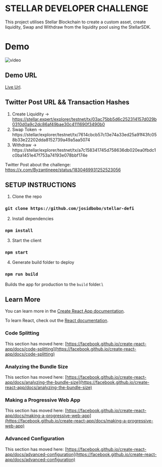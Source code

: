 # STELLAR DEVELOPER CHALLENGE
This project utilises Stellar Blockchain to create a custom asset, create liquidity, Swap and Withdraw from the liquidity pool using the StellarSDK.

# Demo
![video](https://github.com/user-attachments/assets/92bec0db-c27b-4152-a972-46e029f9037a)

## Demo URL
[Live Url](https://66d68b14ef8b87a87c78bd95--regal-taiyaki-9bf077.netlify.app/).

## Twitter Post URL && Transaction Hashes
1. Create Liquidity ->  https://stellar.expert/explorer/testnet/tx/03ac75bb5d6c252314157d029b0310d0a9c2dc86af49bae30c4111690f3490b0
2. Swap Token ->   https://stellar/explorer/testnet/tx/7614cbcb57c13e74a33ed25a91f43fc058b33e22202dda8152739a49a5aa5074
3. Withdraw ->  https://stellar/explorer/testnet/tx/a7c158341745d758636db020ea0fbdc1c0ba1451e47f753a74193e078bbf174e


Twitter Post about the challenge: https://x.com/Byzantineee/status/1830469931252523056

## SETUP INSTRUCTIONS

1. Clone the repo
### `git clone https://github.com/josidbobo/stellar-defi`

2. Install dependencies
### `npm install`

3. Start the client
### `npm start`

4. Generate build folder to deploy
### `npm run build`

Builds the app for production to the `build` folder.\

## Learn More

You can learn more in the [Create React App documentation](https://facebook.github.io/create-react-app/docs/getting-started).

To learn React, check out the [React documentation](https://reactjs.org/).

### Code Splitting

This section has moved here: [https://facebook.github.io/create-react-app/docs/code-splitting](https://facebook.github.io/create-react-app/docs/code-splitting)

### Analyzing the Bundle Size

This section has moved here: [https://facebook.github.io/create-react-app/docs/analyzing-the-bundle-size](https://facebook.github.io/create-react-app/docs/analyzing-the-bundle-size)

### Making a Progressive Web App

This section has moved here: [https://facebook.github.io/create-react-app/docs/making-a-progressive-web-app](https://facebook.github.io/create-react-app/docs/making-a-progressive-web-app)

### Advanced Configuration

This section has moved here: [https://facebook.github.io/create-react-app/docs/advanced-configuration](https://facebook.github.io/create-react-app/docs/advanced-configuration)
